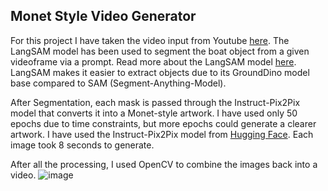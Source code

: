 ## Monet Style Video Generator

For this project I have taken the video input from Youtube [here](https://www.youtube.com/watch?v=yrlWYXEoqkM).
The LangSAM model has been used to segment the boat object from a given videoframe via a prompt. Read more about the LangSAM model [here](https://github.com/luca-medeiros/lang-segment-anything). 
LangSAM makes it easier to extract objects due to its GroundDino model base compared to SAM (Segment-Anything-Model). 

After Segmentation, each mask is passed through the Instruct-Pix2Pix model that converts it into a Monet-style artwork. I have used only 50 epochs due to time constraints, but more epochs could generate a clearer artwork.
I have used the Instruct-Pix2Pix model from [Hugging Face](https://huggingface.co/timbrooks/instruct-pix2pix). Each image took 8 seconds to generate.

After all the processing, I used OpenCV to combine the images back into a video.
![image](https://github.com/DebaratiD/MonetVideoGenerator/assets/37064721/31baf7c0-47bd-4f27-9561-0c4b9f4d0ed9)


